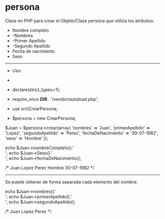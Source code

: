 # persona
Clase en PHP para crear el Objeto/Clase persona que utiliza los atributos:

- Nombre completo
-    -Nombres
-    -Primer Apellido
-    -Segundo Apellido
- Fecha de nacimiento
- Sexo

---------------------------------------------------------------------------
- Uso:

- <?php
- declare(strict_types=1);
- require_once __DIR__ . '/vendor/autoload.php';

- use src\CrearPersona;

- $persona = new CrearPersona;

$Juan = $persona->crear(array(
    'nombres' => 'Juan',
    'primerApellido' => 'Lopez',
    'segundoApellido' => 'Perez',
    'fechaDeNacimiento' => '30-07-1982',
    'sexo' => 'Hombre'
));

echo $Juan->nombreCompleto().'<br>';
echo $Juan->Sexo().'<br>';
echo $Juan->fechaDeNacimiento();

/*
Juan Lopez Perez
Hombre
30-07-1982
*/

---------------------------------------------------------------------------

Se puede obtener de forma separada cada elemento del nombre:

echo $Juan->nombres().'<br>';
echo $Juan->primerApellido().'<br>';
echo $Juan->segundoApellido();

/*
Juan
Lopez
Perez
*/
